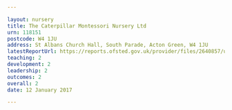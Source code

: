 ```yaml
---

layout: nursery
title: The Caterpillar Montessori Nursery Ltd
urn: 118151
postcode: W4 1JU
address: St Albans Church Hall, South Parade, Acton Green, W4 1JU
latestReportUrl: https://reports.ofsted.gov.uk/provider/files/2640857/urn/118151.pdf
teaching: 2
development: 2
leadership: 2
outcomes: 2
overall: 2
date: 12 January 2017

---
```

